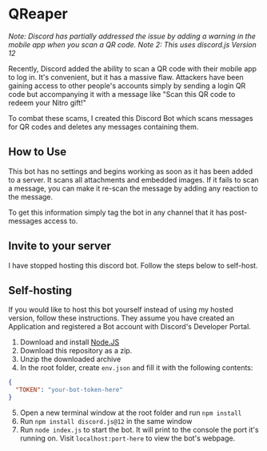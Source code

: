 # QReaper
*Note: Discord has partially addressed the issue by adding a warning in the mobile app when you scan a QR code.*
*Note 2: This uses discord.js Version 12*

Recently, Discord added the ability to scan a QR code with their mobile app to log in. 
It's convenient, but it has a massive flaw. Attackers have been gaining access to other people's accounts simply by
sending a login QR code but accompanying it with a message like "Scan this QR code to
redeem your Nitro gift!"

To combat these scams, I created this Discord Bot which scans messages for QR codes and deletes any messages containing them.

## How to Use
This bot has no settings and begins working as soon as it has been added to a server. It scans all attachments and embedded images.
If it fails to scan a message, you can make it re-scan the message by adding any reaction to the message.

To get this information simply tag the bot in any channel that it has post-messages access to. 

## Invite to your server
I have stopped hosting this discord bot. Follow the steps below to self-host.

## Self-hosting
If you would like to host this bot yourself instead of using my hosted version, follow these instructions. 
They assume you have created an Application and registered a Bot account with Discord's Developer Portal. 
1. Download and install [Node.JS](https://nodejs.org/en/)
2. Download this repository as a zip.
3. Unzip the downloaded archive
4. In the root folder, create `env.json` and fill it with the following contents: 
```json
{
  "TOKEN": "your-bot-token-here"
}
```
5. Open a new terminal window at the root folder and run `npm install`
6. Run `npm install discord.js@12` in the same window
7. Run `node index.js` to start the bot. It will print to the console the port it's running on. Visit `localhost:port-here` to view the bot's webpage.
